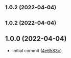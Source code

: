 ## <small>1.0.2 (2022-04-04)</small>




## <small>1.0.2 (2022-04-04)</small>




## 1.0.0 (2022-04-04)

* Initial commit ([4e6583c](https://github.com/wmelton/stripe-money-format/commit/4e6583c))



